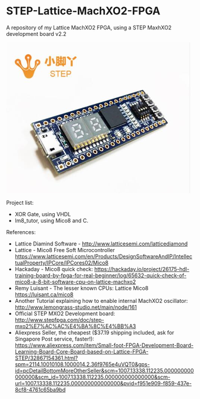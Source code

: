 # STEP-Lattice-MachXO2-FPGA
A repository of my Lattice MachXO2 FPGA, using a STEP MaxhXO2 development board v2.2<br>

<img src="https://github.com/tocache/STEP-Lattice-MachXO2-FPGA/blob/master/Small-foot-FPGA-Development-Board-Learning-Board-Core-Board-based-on-Lattice-FPGA-STEP.jpg"><br>

Project list:<br>
- XOR Gate, using VHDL
- lm8_tutor, using Mico8 and C.  

References:<br>
- Lattice Diamind Software - http://www.latticesemi.com/latticediamond
- Lattice - Mico8 Free Soft Microcontroller https://www.latticesemi.com/en/Products/DesignSoftwareAndIP/IntellectualProperty/IPCore/IPCores02/Mico8 <br>
- Hackaday - Mico8 quick check: https://hackaday.io/project/26175-hdl-training-board-by-fpga-for-real-beginner/log/65632-quick-check-of-mico8-a-8-bit-software-cpu-on-lattice-machxo2 <br>
- Remy Luisant - The lesser known CPUs: Lattice Mico8 https://luisant.ca/mico8 <br>
- Another Tutorial explaining how to enable internal MachXO2 oscillator: http://www.lemongrass-studio.net/main/node/161 <br>
- Official STEP MXO2 Development board: http://www.stepfpga.com/doc/step-mxo2%E7%AC%AC%E4%BA%8C%E4%BB%A3 <br>
- Aliexpress Seller, the cheapest ($37.19 shipping included, ask for Singapore Post service, faster!): https://www.aliexpress.com/item/Small-foot-FPGA-Development-Board-Learning-Board-Core-Board-based-on-Lattice-FPGA-STEP/32867154361.html?spm=2114.10010108.1000014.2.36f9765e4uVQT0&gps-id=pcDetailBottomMoreOtherSeller&scm=1007.13338.112235.000000000000000&scm_id=1007.13338.112235.000000000000000&scm-url=1007.13338.112235.000000000000000&pvid=f951e909-f859-437e-8cf8-4761c65ba9bd
